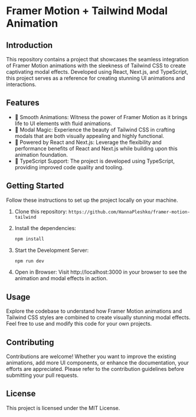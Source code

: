# Framer Motion + Tailwind Modal Animation

## Introduction

This repository contains a project that showcases the seamless integration of Framer Motion animations with the sleekness of Tailwind CSS to create captivating modal effects. Developed using React, Next.js, and TypeScript, this project serves as a reference for creating stunning UI animations and interactions.

## Features

- 🎉 Smooth Animations: Witness the power of Framer Motion as it brings life to UI elements with fluid animations.
- 💼 Modal Magic: Experience the beauty of Tailwind CSS in crafting modals that are both visually appealing and highly functional.
- 🚀 Powered by React and Next.js: Leverage the flexibility and performance benefits of React and Next.js while building upon this animation foundation.
- 🧩 TypeScript Support: The project is developed using TypeScript, providing improved code quality and tooling.

## Getting Started

Follow these instructions to set up the project locally on your machine.

1. Clone this repository: `https://github.com/HannaPleshko/framer-motion-tailwind`

2. Install the dependencies:

   ```bash
   npm install
   ```
3. Start the Development Server:

   ```bash
   npm run dev
   ```

4. Open in Browser:
Visit http://localhost:3000 in your browser to see the animation and modal effects in action.

## Usage
Explore the codebase to understand how Framer Motion animations and Tailwind CSS styles are combined to create visually stunning modal effects. Feel free to use and modify this code for your own projects.

## Contributing
Contributions are welcome! Whether you want to improve the existing animations, add more UI components, or enhance the documentation, your efforts are appreciated. Please refer to the contribution guidelines before submitting your pull requests.

## License
This project is licensed under the MIT License.
